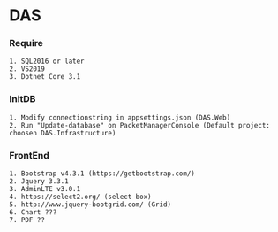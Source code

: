 # DAS

### Require
	1. SQL2016 or later
	2. VS2019
	3. Dotnet Core 3.1
### InitDB
	1. Modify connectionstring in appsettings.json (DAS.Web)
	2. Run "Update-database" on PacketManagerConsole (Default project: choosen DAS.Infrastructure)
### FrontEnd
	1. Bootstrap v4.3.1 (https://getbootstrap.com/) 
	2. Jquery 3.3.1
	3. AdminLTE v3.0.1
	4. https://select2.org/ (select box)
	5. http://www.jquery-bootgrid.com/ (Grid)
	6. Chart ???
	7. PDF ??
